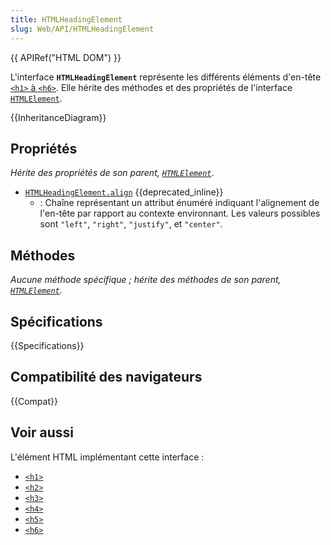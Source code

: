 ```yaml
---
title: HTMLHeadingElement
slug: Web/API/HTMLHeadingElement
---
```


{{ APIRef("HTML DOM") }}

L'interface **`HTMLHeadingElement`** représente les différents éléments d'en-tête [`<h1>` à `<h6>`](/fr/docs/Web/HTML/Element/Heading_Elements). Elle hérite des méthodes et des propriétés de l'interface [`HTMLElement`](/fr/docs/Web/API/HTMLElement).

{{InheritanceDiagram}}

## Propriétés

_Hérite des propriétés de son parent, [`HTMLElement`](/fr/docs/Web/API/HTMLElement)_.

- [`HTMLHeadingElement.align`](/fr/docs/Web/API/HTMLHeadingElement/align) {{deprecated_inline}}
  - : Chaîne représentant un attribut énuméré indiquant l'alignement de l'en-tête par rapport au contexte environnant. Les valeurs possibles sont `"left"`, `"right"`, `"justify"`, et `"center"`.

## Méthodes

_Aucune méthode spécifique&nbsp;; hérite des méthodes de son parent, [`HTMLElement`](/fr/docs/Web/API/HTMLElement)._

## Spécifications

{{Specifications}}

## Compatibilité des navigateurs

{{Compat}}

## Voir aussi

L'élément HTML implémentant cette interface&nbsp;:

- [`<h1>`](/fr/docs/Web/HTML/Element/Heading_Elements)
- [`<h2>`](/fr/docs/Web/HTML/Element/Heading_Elements)
- [`<h3>`](/fr/docs/Web/HTML/Element/Heading_Elements)
- [`<h4>`](/fr/docs/Web/HTML/Element/Heading_Elements)
- [`<h5>`](/fr/docs/Web/HTML/Element/Heading_Elements)
- [`<h6>`](/fr/docs/Web/HTML/Element/Heading_Elements)

